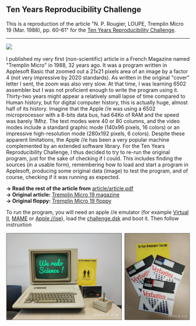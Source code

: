 
## Ten Years Reproducibility Challenge

This is a reproduction of the article "N. P. Rougier, LOUPE, Tremplin Micro 19
(Mar. 1988), pp. 60–61" for the [Ten Years Reproducibility
Challenge](https://rescience.github.io/ten-years/).

---

![](scans.png)

I published my very first (non-scientific) article in a French Magazine named
"Tremplin Micro" in 1988, 32 years ago. It was a program written in Applesoft
Basic that zoomed out a 21x21 pixels area of an image by a factor 4 (not very
impressive by 2020 standards). As written in the original "cover" letter I
sent, the zoom was also very slow. At that time, I was learning 6502 assembler
but I was not proficient enough to write the program using it. Thirty-two years
might appear a relatively small lapse of time compared to Human history, but
for digital computer history, this is actually huge, almost half of its
history. Imagine that the Apple //e was using a 6502 microprocessor with a
8-bits data bus, had 64Ko of RAM and the speed was barely 1Mhz. The text modes
were 40 or 80 columns, and the video modes include a standard graphic mode
(140x96 pixels, 16 colors) or an impressive high-resolution mode (280x192
pixels, 6 colors). Despite these apparent limitations, the Apple //e has been a
very popular machine complemented by an extended software library. For the Ten
Years Reproducibility Challenge, I thus decided to try to re-run the original
program, just for the sake of checking if I could. This includes finding the
sources (in a usable form), remembering how to load and start a program in
Applesoft, producing some original data (image) to test the program, and of
course, checking if it was running as expected.

**→ Read the rest of the article from** [article/article.pdf](article/article.pdf)  
**→ Original article:** [Tremplin Micro 19 magazine](https://archive.org/details/tremplin_micro_newsletter_issue_19)  
**→ Original floppy:** [Tremplin Micro 19 floppy](https://mirrors.apple2.org.za/ftp.apple.asimov.net/images/non-english/french/tremplinmicro/tremplinmicro_19_disks.zip)

To run the program, you will need an apple //e emulator (for example [Virtual
II](http://www.virtualii.com/), [MAME](https://www.mamedev.org/) or [Apple
//jse]( https://www.scullinsteel.com/apple/e)), load the
[challenge.dsk](challenge.dsk) and boot it. Then follow instruxtion

![](apple.png)
